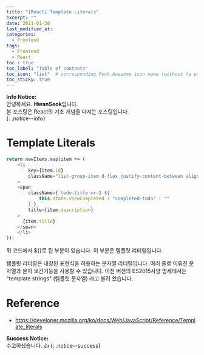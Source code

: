 ```yaml
---
title: "[React] Template Literals"
excerpt: ""
date: 2021-01-30
last_modified_at: 
categories:
  - Frontend
tags:
  - Frontend 
  - React
toc : true
toc_label: "Table of contents"
toc_icon: "list"  # corresponding Font Awesome icon name (without fa prefix)
toc_sticky: true
---
```


**Info Notice:**  
안녕하세요. **HwanSeok**입니다.  
본 포스팅은 React의 기초 개념을 다지는 포스팅입니다.  
{: .notice--info}

# Template Literals

```javascript
return newItems.map(item => (
    <li
        key={item.id}
        className="list-group-item d-flex justify-content-between align-items-center"
    >
    <span
        className={`todo-title mr-2 ${
            this.state.viewCompleted ? "completed-todo" : ""
        }`}
        title={item.description}
    >
      {item.title}
    </span>
    </li>
));
```  

위 코드에서 ${}로 된 부분이 있습니다. 이 부분은 템플릿 리터럴입니다.  

템플릿 리터럴은 내장된 표현식을 허용하는 문자열 리터럴입니다. 여러 줄로 이뤄진 문자열과 문자 보간기능을 사용할 수 있습니다. 이전 버전의 ES2015사양 명세에서는 "template strings" (템플릿 문자열) 라고 불려 왔습니다.

# Reference

- https://developer.mozilla.org/ko/docs/Web/JavaScript/Reference/Template_literals

**Success Notice:**  
수고하셨습니다. :+1:
{: .notice--success}